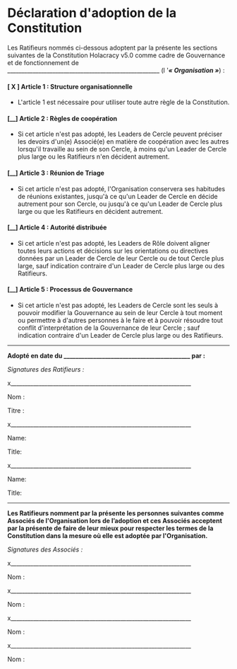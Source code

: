 Déclaration d'adoption de la Constitution
=================================

Les Ratifieurs nommés ci-dessous adoptent par la présente les sections suivantes de la Constitution Holacracy v5.0 comme cadre de Gouvernance et de fonctionnement de \_\_\_\_\_\_\_\_\_\_\_\_\_\_\_\_\_\_\_\_\_\_\_\_\_\_\_\_\_\_\_\_\_\_\_\_\_\_\_\_\_\_\_\_\_\_\_\_\_\_\_\_\_\_ (l '***« Organisation »***) :

#### [ X ] Article 1 : Structure organisationnelle

- L'article 1 est nécessaire pour utiliser toute autre règle de la Constitution.

#### [\_\_] Article 2 : Règles de coopération

- Si cet article n'est pas adopté, les Leaders de Cercle peuvent préciser les devoirs d'un(e) Associé(e) en matière de coopération avec les autres lorsqu'il travaille au sein de son Cercle, à moins qu'un Leader de Cercle plus large ou les Ratifieurs n'en décident autrement.

#### [\_\_] Article 3 : Réunion de Triage

- Si cet article n'est pas adopté, l'Organisation conservera ses habitudes de réunions existantes, jusqu'à ce qu'un Leader de Cercle en décide autrement pour son Cercle, ou jusqu'à ce qu'un Leader de Cercle plus large ou que les Ratifieurs en décident autrement.

#### [\_\_] Article 4 : Autorité distribuée

- Si cet article n'est pas adopté, les Leaders de Rôle doivent aligner toutes leurs actions et décisions sur les orientations ou directives données par un Leader de Cercle de leur Cercle ou de tout Cercle plus large, sauf indication contraire d'un Leader de Cercle plus large ou des Ratifieurs.

#### [\_\_] Article 5 : Processus de Gouvernance

- Si cet article n'est pas adopté, les Leaders de Cercle sont les seuls à pouvoir modifier la Gouvernance au sein de leur Cercle à tout moment ou permettre à d'autres personnes à le faire et à pouvoir résoudre tout conflit d'interprétation de la Gouvernance de leur Cercle ; sauf indication contraire d'un Leader de Cercle plus large ou des Ratifieurs.

---

**Adopté en date du \_\_\_\_\_\_\_\_\_\_\_\_\_\_\_\_\_\_\_\_\_\_\_\_\_\_\_\_\_\_\_\_\_\_\_\_\_\_\_\_\_\_\_ par :**

*Signatures des Ratifieurs :*

x\_\_\_\_\_\_\_\_\_\_\_\_\_\_\_\_\_\_\_\_\_\_\_\_\_\_\_\_\_\_\_\_\_\_\_\_\_\_\_\_\_\_\_\_\_\_\_\_\_\_\_\_\_\_\_\_\_\_\_\_\_\_\_\_

Nom :

Titre :

x\_\_\_\_\_\_\_\_\_\_\_\_\_\_\_\_\_\_\_\_\_\_\_\_\_\_\_\_\_\_\_\_\_\_\_\_\_\_\_\_\_\_\_\_\_\_\_\_\_\_\_\_\_\_\_\_\_\_\_\_\_\_\_\_

Name:

Title:

x\_\_\_\_\_\_\_\_\_\_\_\_\_\_\_\_\_\_\_\_\_\_\_\_\_\_\_\_\_\_\_\_\_\_\_\_\_\_\_\_\_\_\_\_\_\_\_\_\_\_\_\_\_\_\_\_\_\_\_\_\_\_\_\_

Name:

Title:

---

**Les Ratifieurs nomment par la présente les personnes suivantes comme Associés de l'Organisation lors de l’adoption et ces Associés acceptent par la présente de faire de leur mieux pour respecter les termes de la Constitution dans la mesure où elle est adoptée par l'Organisation.**

*Signatures des Associés :*

x\_\_\_\_\_\_\_\_\_\_\_\_\_\_\_\_\_\_\_\_\_\_\_\_\_\_\_\_\_\_\_\_\_\_\_\_\_\_\_\_\_\_\_\_\_\_\_\_\_\_\_\_\_\_\_\_\_\_\_\_\_\_\_\_

Nom :

x\_\_\_\_\_\_\_\_\_\_\_\_\_\_\_\_\_\_\_\_\_\_\_\_\_\_\_\_\_\_\_\_\_\_\_\_\_\_\_\_\_\_\_\_\_\_\_\_\_\_\_\_\_\_\_\_\_\_\_\_\_\_\_\_

Nom :

x\_\_\_\_\_\_\_\_\_\_\_\_\_\_\_\_\_\_\_\_\_\_\_\_\_\_\_\_\_\_\_\_\_\_\_\_\_\_\_\_\_\_\_\_\_\_\_\_\_\_\_\_\_\_\_\_\_\_\_\_\_\_\_\_

Nom :

x\_\_\_\_\_\_\_\_\_\_\_\_\_\_\_\_\_\_\_\_\_\_\_\_\_\_\_\_\_\_\_\_\_\_\_\_\_\_\_\_\_\_\_\_\_\_\_\_\_\_\_\_\_\_\_\_\_\_\_\_\_\_\_\_

Nom :
